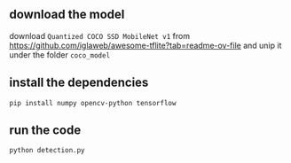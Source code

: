 ## download the model 
download `Quantized COCO SSD MobileNet v1` from https://github.com/iglaweb/awesome-tflite?tab=readme-ov-file and unip it under the folder `coco_model`

## install the dependencies
`pip install numpy opencv-python tensorflow`

## run the code 
`python detection.py`
